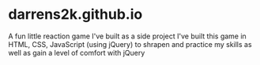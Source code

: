 # darrens2k.github.io
A fun little reaction game  I've built as a side project
I've built this game in HTML, CSS, JavaScript (using jQuery) to shrapen and practice my skills as well as gain a level of comfort with jQuery
